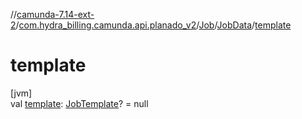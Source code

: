 //[camunda-7.14-ext-2](../../../../index.md)/[com.hydra_billing.camunda.api.planado_v2](../../index.md)/[Job](../index.md)/[JobData](index.md)/[template](template.md)

# template

[jvm]\
val [template](template.md): [JobTemplate](../../../com.hydra_billing.camunda.api.planado_v2.common_types.job/-job-template/index.md)? = null
